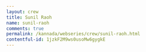 ```yaml
---
layout: crew
title: Sunil Raoh
name: sunil-raoh
comments: true
permalink: /kannada/webseries/crew/sunil-raoh.html
contentful-id: 1jzkF2M9ws0usoMw6gygkE
---
```

